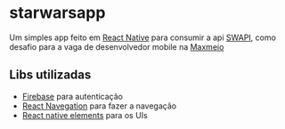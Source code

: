 # starwarsapp

Um simples app feito em [React Native](https://facebook.github.io/react-native/) para consumir a api [SWAPI](https://swapi.co/), como desafio para a vaga de desenvolvedor mobile na [Maxmeio](http://maxmeio.com/)

## Libs utilizadas
  - [Firebase](https://rnfirebase.io/) para autenticação
  - [React Navegation](https://reactnavigation.org/) para fazer a navegação 
  - [React native elements](https://react-native-training.github.io/react-native-elements/) para os UIs
